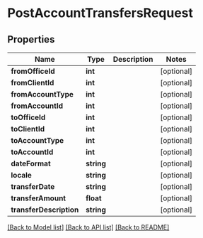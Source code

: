 # PostAccountTransfersRequest

## Properties
Name | Type | Description | Notes
------------ | ------------- | ------------- | -------------
**fromOfficeId** | **int** |  | [optional] 
**fromClientId** | **int** |  | [optional] 
**fromAccountType** | **int** |  | [optional] 
**fromAccountId** | **int** |  | [optional] 
**toOfficeId** | **int** |  | [optional] 
**toClientId** | **int** |  | [optional] 
**toAccountType** | **int** |  | [optional] 
**toAccountId** | **int** |  | [optional] 
**dateFormat** | **string** |  | [optional] 
**locale** | **string** |  | [optional] 
**transferDate** | **string** |  | [optional] 
**transferAmount** | **float** |  | [optional] 
**transferDescription** | **string** |  | [optional] 

[[Back to Model list]](../../README.md#documentation-for-models) [[Back to API list]](../../README.md#documentation-for-api-endpoints) [[Back to README]](../../README.md)

